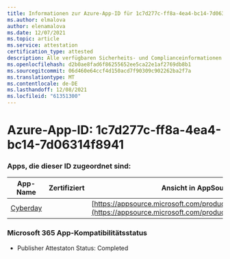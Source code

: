 ```yaml
---
title: Informationen zur Azure-App-ID für 1c7d277c-ff8a-4ea4-bc14-7d06314f8941
ms.author: elmalova
author: elenamalova
ms.date: 12/07/2021
ms.topic: article
ms.service: attestation
certification_type: attested
description: Alle verfügbaren Sicherheits- und Complianceinformationen für 1c7d277c-ff8a-4ea4-bc14-7d06314f8941.
ms.openlocfilehash: d2b0ae8fad6f86255652ee5ca22e1af2769db8b1
ms.sourcegitcommit: 06d460e64ccf4d150acd7f90309c902262ba2f7a
ms.translationtype: MT
ms.contentlocale: de-DE
ms.lasthandoff: 12/08/2021
ms.locfileid: "61351300"
---
```

# <a name="azure-app-id-1c7d277c-ff8a-4ea4-bc14-7d06314f8941"></a>Azure-App-ID: 1c7d277c-ff8a-4ea4-bc14-7d06314f8941


### <a name="apps-associated-with-this-id"></a>Apps, die dieser ID zugeordnet sind:
| **App-Name** | **Zertifiziert** | **Ansicht in AppSource** |
|--------------|---------------|-----------------------|
| [Cyberday](https://docs.microsoft.com/microsoft-365-app-certification/forward/WA200001774) |  | [https://appsource.microsoft.com/product/office/WA200001774](https://appsource.microsoft.com/product/office/WA200001774) |

### <a name="microsoft-365-app-compliance-status"></a>Microsoft 365 App-Kompatibilitätsstatus
- Publisher Attestaton Status: Completed
